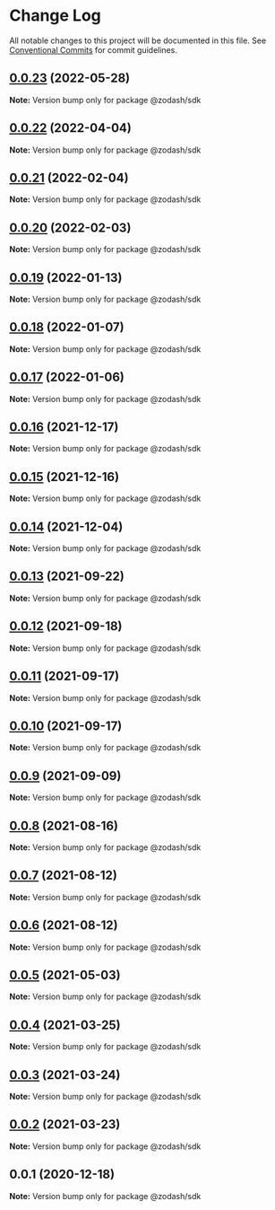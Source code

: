 # Change Log

All notable changes to this project will be documented in this file.
See [Conventional Commits](https://conventionalcommits.org) for commit guidelines.

## [0.0.23](https://github.com/zcorky/zodash/compare/@zodash/sdk@0.0.22...@zodash/sdk@0.0.23) (2022-05-28)

**Note:** Version bump only for package @zodash/sdk





## [0.0.22](https://github.com/zcorky/zodash/compare/@zodash/sdk@0.0.21...@zodash/sdk@0.0.22) (2022-04-04)

**Note:** Version bump only for package @zodash/sdk





## [0.0.21](https://github.com/zcorky/zodash/compare/@zodash/sdk@0.0.20...@zodash/sdk@0.0.21) (2022-02-04)

**Note:** Version bump only for package @zodash/sdk





## [0.0.20](https://github.com/zcorky/zodash/compare/@zodash/sdk@0.0.19...@zodash/sdk@0.0.20) (2022-02-03)

**Note:** Version bump only for package @zodash/sdk





## [0.0.19](https://github.com/zcorky/zodash/compare/@zodash/sdk@0.0.18...@zodash/sdk@0.0.19) (2022-01-13)

**Note:** Version bump only for package @zodash/sdk





## [0.0.18](https://github.com/zcorky/zodash/compare/@zodash/sdk@0.0.17...@zodash/sdk@0.0.18) (2022-01-07)

**Note:** Version bump only for package @zodash/sdk





## [0.0.17](https://github.com/zcorky/zodash/compare/@zodash/sdk@0.0.16...@zodash/sdk@0.0.17) (2022-01-06)

**Note:** Version bump only for package @zodash/sdk





## [0.0.16](https://github.com/zcorky/zodash/compare/@zodash/sdk@0.0.15...@zodash/sdk@0.0.16) (2021-12-17)

**Note:** Version bump only for package @zodash/sdk





## [0.0.15](https://github.com/zcorky/zodash/compare/@zodash/sdk@0.0.14...@zodash/sdk@0.0.15) (2021-12-16)

**Note:** Version bump only for package @zodash/sdk





## [0.0.14](https://github.com/zcorky/zodash/compare/@zodash/sdk@0.0.13...@zodash/sdk@0.0.14) (2021-12-04)

**Note:** Version bump only for package @zodash/sdk





## [0.0.13](https://github.com/zcorky/zodash/compare/@zodash/sdk@0.0.12...@zodash/sdk@0.0.13) (2021-09-22)

**Note:** Version bump only for package @zodash/sdk





## [0.0.12](https://github.com/zcorky/zodash/compare/@zodash/sdk@0.0.11...@zodash/sdk@0.0.12) (2021-09-18)

**Note:** Version bump only for package @zodash/sdk





## [0.0.11](https://github.com/zcorky/zodash/compare/@zodash/sdk@0.0.10...@zodash/sdk@0.0.11) (2021-09-17)

**Note:** Version bump only for package @zodash/sdk





## [0.0.10](https://github.com/zcorky/zodash/compare/@zodash/sdk@0.0.9...@zodash/sdk@0.0.10) (2021-09-17)

**Note:** Version bump only for package @zodash/sdk





## [0.0.9](https://github.com/zcorky/zodash/compare/@zodash/sdk@0.0.8...@zodash/sdk@0.0.9) (2021-09-09)

**Note:** Version bump only for package @zodash/sdk





## [0.0.8](https://github.com/zcorky/zodash/compare/@zodash/sdk@0.0.7...@zodash/sdk@0.0.8) (2021-08-16)

**Note:** Version bump only for package @zodash/sdk





## [0.0.7](https://github.com/zcorky/zodash/compare/@zodash/sdk@0.0.6...@zodash/sdk@0.0.7) (2021-08-12)

**Note:** Version bump only for package @zodash/sdk





## [0.0.6](https://github.com/zcorky/zodash/compare/@zodash/sdk@0.0.5...@zodash/sdk@0.0.6) (2021-08-12)

**Note:** Version bump only for package @zodash/sdk





## [0.0.5](https://github.com/zcorky/zodash/compare/@zodash/sdk@0.0.4...@zodash/sdk@0.0.5) (2021-05-03)

**Note:** Version bump only for package @zodash/sdk





## [0.0.4](https://github.com/zcorky/zodash/compare/@zodash/sdk@0.0.3...@zodash/sdk@0.0.4) (2021-03-25)

**Note:** Version bump only for package @zodash/sdk





## [0.0.3](https://github.com/zcorky/zodash/compare/@zodash/sdk@0.0.2...@zodash/sdk@0.0.3) (2021-03-24)

**Note:** Version bump only for package @zodash/sdk





## [0.0.2](https://github.com/zcorky/zodash/compare/@zodash/sdk@0.0.1...@zodash/sdk@0.0.2) (2021-03-23)

**Note:** Version bump only for package @zodash/sdk





## 0.0.1 (2020-12-18)

**Note:** Version bump only for package @zodash/sdk

